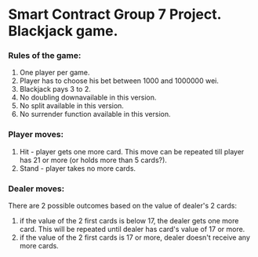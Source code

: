 # Smart Contract Group 7 Project. Blackjack game.
 
### Rules of the game:
1. One player per game.
2. Player has to choose his bet between 1000 and 1000000 wei.
3. Blackjack pays 3 to 2.
4. No doubling downavailable in this version.
5. No split available in this version.
6. No surrender function available in this version.

### Player moves:
1. Hit - player gets one more card. This move can be repeated till player has 21 or more (or holds more than 5 cards?).
2. Stand - player takes no more cards.

### Dealer moves:
There are 2 possible outcomes based on the value of dealer's 2 cards:
1. if the value of the 2 first cards is below 17, the dealer gets one more card. This will be repeated until dealer has card's value of 17 or more.
2. if the value of the 2 first cards is 17 or more, dealer doesn't receive any more cards.
